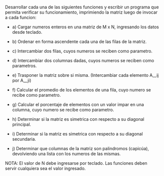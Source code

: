 Desarrollar cada una de las siguientes funciones y escribir un programa que permita verificar su funcionamiento, imprimiendo la matriz luego de invocar a cada funcion:

- a) Cargar numeros enteros en una matriz de M x N, ingresando los datos desde teclado.

- b) Ordenar en forma ascendente cada una de las filas de la matriz.

- c) Intercambiar dos filas, cuyos numeros se reciben como parametro.

- d) Intercambiar dos columnas dadas, cuyos numeros se reciben como parametros.

- e) Trasponer la matriz sobre si misma. (Intercambiar cada elemento A__ij por A__ji)

- f) Calcular el promedio de los elementos de una fila, cuyo numero se recibe como parametro.

- g) Calcular el porcentaje de elementos con un valor impar en una columna, cuyo numero se recibe como parametro.

- h) Determinar si la matriz es simetrica con respecto a su diagonal principal.

- i) Determinar si la matriz es simetrica con respecto a su diagonal secundaria.

- j) Determinar que columnas de la matriz son palindromos (capicúa), devolviendo una lista con los numeros de las mismas.

NOTA: El valor de N debe ingresarse por teclado. Las funciones deben servir cualquiera sea el valor ingresado.